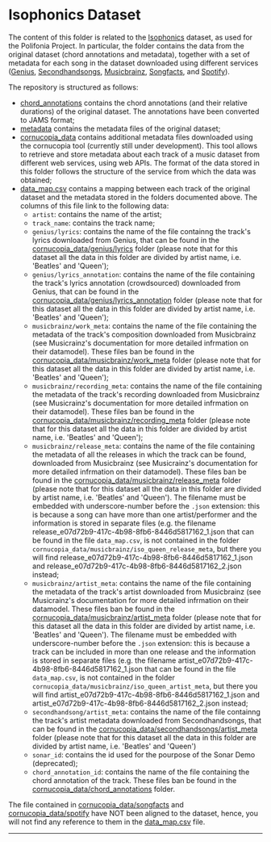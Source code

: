 # Isophonics Dataset

The content of this folder is related to the [Isophonics](http://isophonics.net/datasets) dataset, as used for the Polifonia Project.
In particular, the folder contains the data from the original dataset (chord annotations and metadata), together with a set of metadata for each song in the dataset downloaded using different services ([Genius](https://genius.com/), [Secondhandsongs](https://secondhandsongs.com/), [Musicbrainz](https://musicbrainz.org/), [Songfacts](https://www.songfacts.com/), and [Spotify](https://spotify.com/)).

The repository is structured as follows:

- [chord_annotations](chord_annotations) contains the chord annotations (and their relative durations) of the original dataset. The annotations have been converted to JAMS format;
- [metadata](metadata) contains the metadata files of the original dataset;
- [cornucopia_data](cornucopia_data) contains additional metadata files downloaded using the cornucopia tool (currently still under development). This tool allows to retrieve and store metadata about each track of a music dataset from different web services, using web APIs. The format of the data stored in this folder follows the structure of the service from which the data was obtained;
- [data_map.csv](data_map.csv) contains a mapping between each track of the original dataset and the metadata stored in the folders documented above. The columns of this file link to the following data:
  - `artist`: contains the name of the artist;
  - `track_name`: contains the track name;
  - `genius/lyrics`: contains the name of the file containng the track's lyrics downloaded from Genius, that can be found in the [cornucopia_data/genius/lyrics](cornucopia_data/genius) folder (please note that for this dataset all the data in this folder are divided by artist name, i.e. 'Beatles' and 'Queen');
  - `genius/lyrics_annotation`: contains the name of the file containing the track's lyrics annotation (crowdsourced) downloaded from Genius, that can be found in the [cornucopia_data/genius/lyrics_annotation](cornucopia_data/genius) folder (please note that for this dataset all the data in this folder are divided by artist name, i.e. 'Beatles' and 'Queen');
  - `musicbrainz/work_meta`: contains the name of the file containing the metadata of the track's composition downloaded from Musicbrainz (see Musicrainz's documentation for more detailed infrmation on their datamodel). These files ban be found in the [cornucopia_data/musicbrainz/work_meta](cornucopia_data/musicbrainz) folder (please note that for this dataset all the data in this folder are divided by artist name, i.e. 'Beatles' and 'Queen');
  - `musicbrainz/recording_meta`: contains the name of the file containing the metadata of the track's recording downloaded from Musicbrainz (see Musicrainz's documentation for more detailed infrmation on their datamodel). These files ban be found in the [cornucopia_data/musicbrainz/recording_meta](cornucopia_data/musicbrainz) folder (please note that for this dataset all the data in this folder are divided by artist name, i.e. 'Beatles' and 'Queen');
  - `musicbrainz/release_meta`: contains the name of the file containing the metadata of all the releases in which the track can be found, downloaded from Musicbrainz (see Musicrainz's documentation for more detailed infrmation on their datamodel). These files ban be found in the [cornucopia_data/musicbrainz/release_meta](cornucopia_data/musicbrainz) folder (please note that for this dataset all the data in this folder are divided by artist name, i.e. 'Beatles' and 'Queen'). The filename must be embedded with underscore-number before the `.json` extension: this is because a song can have more than one artist/performer and the information is stored in separate files (e.g. the filename release_e07d72b9-417c-4b98-8fb6-8446d5817162_1.json that can be found in the file `data_map.csv`, is not contained in the folder `cornucopia_data/musicbrainz/iso_queen_release_meta`, but there you will find release_e07d72b9-417c-4b98-8fb6-8446d5817162_1.json and release_e07d72b9-417c-4b98-8fb6-8446d5817162_2.json instead;
  - `musicbrainz/artist_meta`: contains the name of the file containing the metadata of the track's artist downloaded from Musicbrainz (see Musicrainz's documentation for more detailed infrmation on their datamodel. These files ban be found in the [cornucopia_data/musicbrainz/artist_meta](cornucopia_data/musicbrainz) folder (please note that for this dataset all the data in this folder are divided by artist name, i.e. 'Beatles' and 'Queen'). The filename must be embedded with underscore-number before the `.json` extension: this is because a track can be included in more than one release and the information is stored in separate files (e.g. the filename artist_e07d72b9-417c-4b98-8fb6-8446d5817162_1.json that can be found in the file `data_map.csv`, is not contained in the folder `cornucopia_data/musicbrainz/iso_queen_artist_meta`, but there you will find artist_e07d72b9-417c-4b98-8fb6-8446d5817162_1.json and artist_e07d72b9-417c-4b98-8fb6-8446d5817162_2.json instead;
  - `secondhandsong/artist_meta`: contains the name of the file containng the track's artist metadata downloaded from Secondhandsongs, that can be found in the [cornucopia_data/secondhandsongs/artist_meta](cornucopia_data/secondhandsongs) folder (please note that for this dataset all the data in this folder are divided by artist name, i.e. 'Beatles' and 'Queen')
  - `sonar_id`: contains the id used for the pourpose of the Sonar Demo (deprecated);
  - `chord_annotation_id`: contains the name of the file containing the chord annotation of the track. These files ban be found in the [cornucopia_data/chord_annotations](cornucopia_data/chord_annotations) folder.

The file contained in [cornucopia_data/songfacts](cornucopia_data/songfact) and [cornucopia_data/spotify](cornucopia_data/spotify) have NOT been aligned to the dataset, hence, you will not find any reference to them in the [data_map.csv](data_map.csv) file.

---
